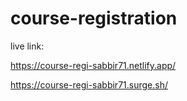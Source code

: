 # course-registration

live link:

https://course-regi-sabbir71.netlify.app/

https://course-regi-sabbir71.surge.sh/
